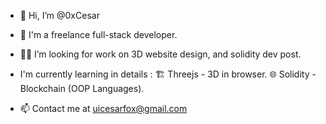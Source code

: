 - 👋 Hi, I’m @0xCesar
- 💼 I'm a freelance full-stack developer.
- 👷‍♂️ I’m looking for work on 3D website design, and solidity dev post.

- I'm currently learning in details : 
🏗️  Threejs - 3D in browser.
🌐  Solidity - Blockchain (OOP Languages).

- 📫 Contact me at uicesarfox@gmail.com
<!---
0xCesar/0xCesar is a ✨ special ✨ repository because its `README.md` (this file) appears on your GitHub profile.
You can click the Preview link to take a look at your changes.
--->
